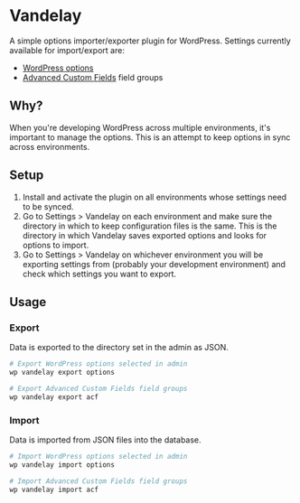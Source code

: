 Vandelay
========

A simple options importer/exporter plugin for WordPress. Settings currently available for import/export are:

* [WordPress options](http://codex.wordpress.org/Options_API)
* [Advanced Custom Fields](http://www.advancedcustomfields.com/) field groups

## Why?

When you're developing WordPress across multiple environments, it's important to manage the options. This is an attempt to keep options in sync across environments.

## Setup

1. Install and activate the plugin on all environments whose settings need to be synced.
1. Go to Settings > Vandelay on each environment and make sure the directory in which to keep configuration files is the same. This is the directory in which Vandelay saves exported options and looks for options to import.
1. Go to Settings > Vandelay on whichever environment you will be exporting settings from (probably your development environment) and check which settings you want to export.


## Usage

### Export

Data is exported to the directory set in the admin as JSON.

```bash
# Export WordPress options selected in admin
wp vandelay export options

# Export Advanced Custom Fields field groups
wp vandelay export acf
```

### Import

Data is imported from JSON files into the database.

```bash
# Import WordPress options selected in admin
wp vandelay import options

# Import Advanced Custom Fields field groups
wp vandelay import acf
```
